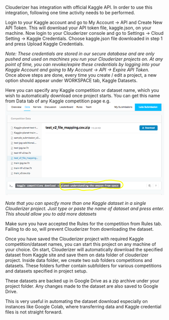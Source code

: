 Clouderizer has integration with official Kaggle API. In order to use this integration, following one time activity needs to be performed.

Login to your Kaggle account and go to My Account -> API and Create New API Token. This will download your API token file, kaggle.json, on your machine.
Now login to your Clouderizer console and go to Settings -> Cloud Setting -> Kaggle Credentials. Choose kaggle.json file downloaded in step 1 and press Upload Kaggle Credentials.

*Note: These credentials are stored in our secure database and are only pushed and used on machines you run your Clouderizer projects on. At any point of time, you can revoke/expire these credentials by logging into your Kaggle Account and going to My Account -> API -> Expire API Token.*  
Once above steps are done, every time you create / edit a project, a new option should appear under WORKSPACE tab, Kaggle Datasets.

Here you can specify any Kaggle competition or dataset name, which you wish to automatically download once project starts. You can get this name from Data tab of any Kaggle competition page e.g.
![](../../../img/kaggle_dataset2.png)

*Note that you can specify more than one Kaggle dataset in a single Clouderizer project. Just type or paste the name of dataset and press enter. This should allow you to add more datasets*

Make sure you have accepted the Rules for the competition from Rules tab. Failing to do so, will prevent Clouderizer from downloading the dataset.

Once you have saved the Clouderizer project with required Kaggle competition/dataset names, you can start this project on any machine of your choice. On start, Clouderizer will automatically download the specified dataset from Kaggle site and save them on data folder of clouderizer project. Inside data folder, we create two sub folders competitions and datasets. These folders further contain subfolders for various competitions and datasets specified in project setup.

These datasets are backed up in Google Drive as a zip archive under your project folder. Any changes made to the dataset are also saved to Google Drive.

This is very useful in automating the dataset download especially on instances like Google Colab, where transferring data and Kaggle credential files is not straight forward.